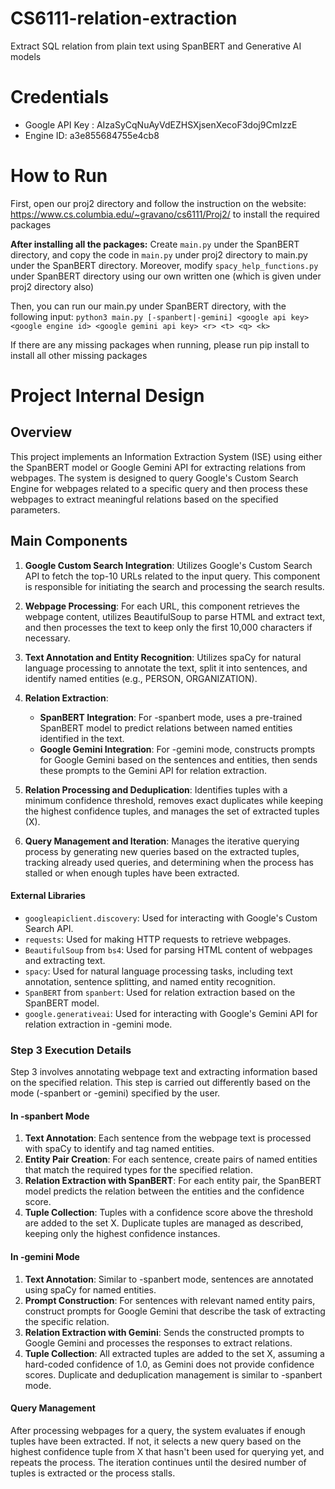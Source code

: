 # CS6111-relation-extraction
Extract SQL relation from plain text using SpanBERT and Generative AI models

# Credentials
- Google API Key : AIzaSyCqNuAyVdEZHSXjsenXecoF3doj9CmIzzE
- Engine ID: a3e855684755e4cb8
# How to Run
First, open our proj2 directory and  follow the instruction on the website: https://www.cs.columbia.edu/~gravano/cs6111/Proj2/ to install the required packages

**After installing all the packages:**
Create `main.py` under the SpanBERT directory, and copy the code in `main.py` under proj2 directory to main.py under the SpanBERT directory.
Moreover, modify `spacy_help_functions.py` under SpanBERT directory using our own written one (which is given under proj2 directory also) 

Then, you can run our main.py under SpanBERT directory, with the following input:
`python3 main.py [-spanbert|-gemini] <google api key> <google engine id> <google gemini api key> <r> <t> <q> <k>`

If there are any missing packages when running, please run pip install to install all other missing packages

# Project Internal Design

## Overview

This project implements an Information Extraction System (ISE) using either the SpanBERT model or Google Gemini API for extracting relations from webpages. The system is designed to query Google's Custom Search Engine for webpages related to a specific query and then process these webpages to extract meaningful relations based on the specified parameters. 

## Main Components

1. **Google Custom Search Integration**: Utilizes Google's Custom Search API to fetch the top-10 URLs related to the input query. This component is responsible for initiating the search and processing the search results.

2. **Webpage Processing**: For each URL, this component retrieves the webpage content, utilizes BeautifulSoup to parse HTML and extract text, and then processes the text to keep only the first 10,000 characters if necessary.

3. **Text Annotation and Entity Recognition**: Utilizes spaCy for natural language processing to annotate the text, split it into sentences, and identify named entities (e.g., PERSON, ORGANIZATION).

4. **Relation Extraction**:
   - **SpanBERT Integration**: For -spanbert mode, uses a pre-trained SpanBERT model to predict relations between named entities identified in the text.
   - **Google Gemini Integration**: For -gemini mode, constructs prompts for Google Gemini based on the sentences and entities, then sends these prompts to the Gemini API for relation extraction.

5. **Relation Processing and Deduplication**: Identifies tuples with a minimum confidence threshold, removes exact duplicates while keeping the highest confidence tuples, and manages the set of extracted tuples (X).

6. **Query Management and Iteration**: Manages the iterative querying process by generating new queries based on the extracted tuples, tracking already used queries, and determining when the process has stalled or when enough tuples have been extracted.

#### External Libraries

- `googleapiclient.discovery`: Used for interacting with Google's Custom Search API.
- `requests`: Used for making HTTP requests to retrieve webpages.
- `BeautifulSoup` from `bs4`: Used for parsing HTML content of webpages and extracting text.
- `spacy`: Used for natural language processing tasks, including text annotation, sentence splitting, and named entity recognition.
- `SpanBERT` from `spanbert`: Used for relation extraction based on the SpanBERT model.
- `google.generativeai`: Used for interacting with Google's Gemini API for relation extraction in -gemini mode.

### Step 3 Execution Details

Step 3 involves annotating webpage text and extracting information based on the specified relation. This step is carried out differently based on the mode (-spanbert or -gemini) specified by the user.

#### In -spanbert Mode

1. **Text Annotation**: Each sentence from the webpage text is processed with spaCy to identify and tag named entities.
2. **Entity Pair Creation**: For each sentence, create pairs of named entities that match the required types for the specified relation.
3. **Relation Extraction with SpanBERT**: For each entity pair, the SpanBERT model predicts the relation between the entities and the confidence score.
4. **Tuple Collection**: Tuples with a confidence score above the threshold are added to the set X. Duplicate tuples are managed as described, keeping only the highest confidence instances.

#### In -gemini Mode

1. **Text Annotation**: Similar to -spanbert mode, sentences are annotated using spaCy for named entities.
2. **Prompt Construction**: For sentences with relevant named entity pairs, construct prompts for Google Gemini that describe the task of extracting the specific relation.
3. **Relation Extraction with Gemini**: Sends the constructed prompts to Google Gemini and processes the responses to extract relations.
4. **Tuple Collection**: All extracted tuples are added to the set X, assuming a hard-coded confidence of 1.0, as Gemini does not provide confidence scores. Duplicate and deduplication management is similar to -spanbert mode.

#### Query Management

After processing webpages for a query, the system evaluates if enough tuples have been extracted. If not, it selects a new query based on the highest confidence tuple from X that hasn't been used for querying yet, and repeats the process. The iteration continues until the desired number of tuples is extracted or the process stalls.
